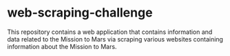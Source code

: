 # web-scraping-challenge
This repository contains a web application that contains information and data related to the Mission to Mars via scraping various websites containing information about the Mission to Mars.